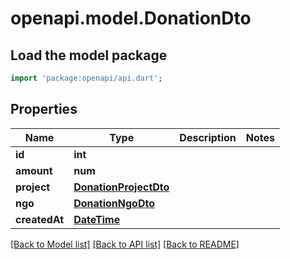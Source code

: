 # openapi.model.DonationDto

## Load the model package
```dart
import 'package:openapi/api.dart';
```

## Properties
Name | Type | Description | Notes
------------ | ------------- | ------------- | -------------
**id** | **int** |  | 
**amount** | **num** |  | 
**project** | [**DonationProjectDto**](DonationProjectDto.md) |  | 
**ngo** | [**DonationNgoDto**](DonationNgoDto.md) |  | 
**createdAt** | [**DateTime**](DateTime.md) |  | 

[[Back to Model list]](../README.md#documentation-for-models) [[Back to API list]](../README.md#documentation-for-api-endpoints) [[Back to README]](../README.md)


